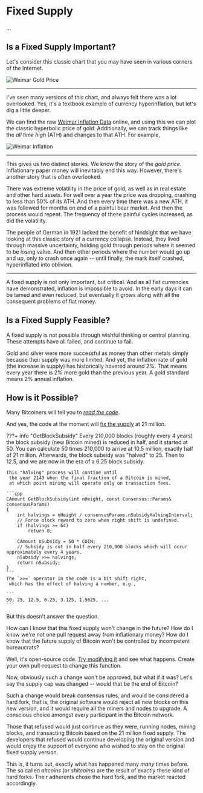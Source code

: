 # Fixed Supply
...

<!--

Lord Jesus Christ
Son of God
have mercy on me, a sinner


... Who controls Bitcoin?

-->


## Is a Fixed Supply Important?

Let's consider this classic chart that you may have seen
 in various corners of the Internet.

![Weimar Gold Price](/images/weimar_inflation_orig.jpg)

---

I've seen many versions of this chart, 
 and always felt there was a lot overlooked.
Yes, it's a textbook example of currency hyperinflation,
 but let's dig a little deeper.

We can find the raw 
 [Weimar Inflation Data](https://github.com/jessems/WeimarInflationData)
 online, and using this we can plot the classic
 hyperbolic price of gold.
Additionally, we can track things like the  *all time high* (ATH)
 and changes to that ATH.
For example,

![Weimar Inflation](/images/weimar_inflation.png)

---

This gives us two distinct stories. 
We know the story of the *gold price*.
 Inflationary paper money will inevitably end this way.
However, there's another story that is often overlooked.

There was extreme volatility in the price of gold,
 as well as in real estate and other hard assets.
For well over a year the price was dropping, 
 crashing to less than 50% of its ATH.
And then every time there was a new ATH, 
 it was followed for months on end of a painful
 bear market. 
And then the process would repeat.
The frequency of these painful cycles increased,
 as did the volatility.

The people of German in 1921 lacked the benefit
 of hindsight that we have looking at this classic
 story of a currency collapse.
Instead, they lived through massive uncertainty,
 holding gold through periods where it seemed to
 be losing value. And then other periods where
 the number would go up and up,
 only to crash once again -- until finally,
 the mark itself crashed, hyperinflated
 into oblivion.

---

A fixed supply is not only important, but critical.
 And as all fiat currencies have demonstrated,
 inflation is impossible to avoid. In the early
 days it can be tamed and even reduced, but 
 eventually it grows along with all the consequent
 problems of fiat money.



## Is a Fixed Supply Feasible?

A fixed supply is not possible through wishful thinking
 or central planning. These attempts have all failed,
 and continue to fail.

Gold and silver were more successful as money than other
 metals simply because their supply was more limited.
 And yet, the inflation rate of gold
 (the increase in supply) has historically hovered
 around 2%.
That means every year there is 2% more gold than
 the previous year.
 A gold standard means 2% annual inflation.


## How is it Possible?
Many Bitcoiners will tell you to *[read the code](https://github.com/bitcoin/bitcoin)*.

And yes, the code at the moment will
 [fix the supply](https://github.com/bitcoin/bitcoin/blob/v22.0/src/validation.cpp#L1186-L1197)
 at 21 million.

???+ info "GetBlockSubsidy"
     Every 210,000 blocks (roughly every 4 years)
     the block subsidy (new Bitcoin mined) is reduced in half,
     and it started at 50.
    You can calculate 50 times 210,000 to arrive at 10.5 million,
     exactly half of 21 million.
    Afterwards, the block subsidy
     was "halved" to 25. Then to 12.5, and we are now in the
     era of a 6.25 block subsidy.

    This "halving" process will contiue until
     the year 2140 when the final fraction of a Bitcoin is mined,
     at which point mining will operate only on transaction fees.

    ```cpp
    CAmount GetBlockSubsidy(int nHeight, const Consensus::Params& consensusParams)
    {
        int halvings = nHeight / consensusParams.nSubsidyHalvingInterval;
        // Force block reward to zero when right shift is undefined.
        if (halvings >= 64)
            return 0;
    
        CAmount nSubsidy = 50 * COIN;
        // Subsidy is cut in half every 210,000 blocks which will occur approximately every 4 years.
        nSubsidy >>= halvings;
        return nSubsidy;
    }
    ```
    The `>>=` operator in the code is a bit shift right,
     which has the effect of halving a number, e.g.,

    ```
    50, 25, 12.5, 6.25, 3.125, 1.5625, ...
    ```
    

But this doesn't answer the question.

How can I know that this fixed supply won't change in the future? 
How do I know we're not one pull request away from inflationary money?
How do I know that the future supply of Bitcoin won't 
 be controlled by incompetent bureaucrats?

Well, it's open-source code. 
 [Try modifying it](https://bitcoin.org/en/development)
 and see what happens.
 Create your own pull-request to change this function.

Now, obviously such a change won't be approved,
 but what if it was? Let's say the supply cap was
 changed -- would that be the end of Bitcoin?
 
Such a change would break consensus rules,
 and would be considered a hard fork,
 that is, the original software would reject 
 all new blocks on this new version,
 and it would require all the miners and nodes
 to upgrade. 
A conscious choice amongst every participant 
 in the Bitcoin network.

Those that refused would just continue as they were,
 running nodes, mining blocks, and transacting
 Bitcoin based on the 21 million fixed supply.
The developers that refused would continue
 developing the original version and would enjoy
 the support of everyone who wished to stay
 on the original fixed supply version.

This is, it turns out, exactly what has happened 
 many *many* times before. The so called *altcoins*
 (or *shitcoins*) are the result of exactly these
 kind of hard forks.
Their adherents chose the 
 hard fork, and the market reacted accordingly.


